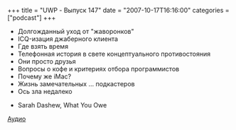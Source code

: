 +++
title = "UWP - Выпуск 147"
date = "2007-10-17T16:16:00"
categories = ["podcast"]
+++


- Долгожданный уход от "жаворонков"
- ICQ-изация джаберного клиента
- Где взять время
- Телефонная история в свете концептуального противостояния
- Они просто друзья
- Вопросы о кофе и критериях отбора программистов
- Почему же iMac?
- Жизнь замечательных ... подкастеров
- Ось зла недалеко


* Sarah Dashew, What You Owe


[Аудио](https://podcast.umputun.com/media/ump_podcast147.mp3)
<audio src="https://podcast.umputun.com/media/ump_podcast147.mp3" preload="none">